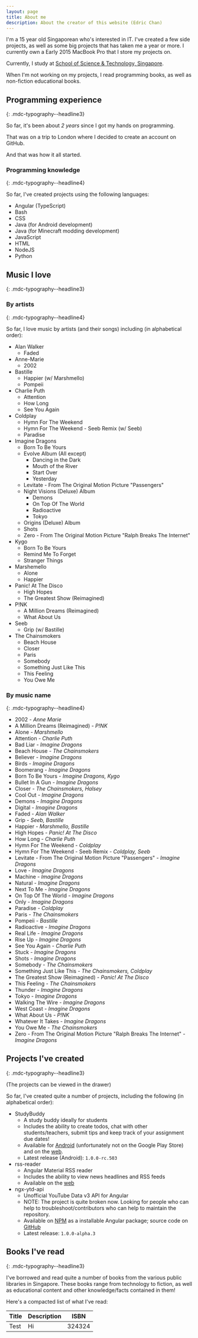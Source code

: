```yaml
---
layout: page
title: About me
description: About the creator of this website (Edric Chan)
---
```


I'm a 15 year old Singaporean who's interested in IT. I've created a few side projects, as well as some big projects that has taken me a year or more. I currently own a Early 2015 MacBook Pro that I store my projects on.

Currently, I study at [School of Science & Technology, Singapore](https://www.sst.edu.sg).

When I'm not working on my projects, I read programming books, as well as non-fiction educational books.

## Programming experience
{: .mdc-typography--headline3}

So far, it's been about _2 years_ since I got my hands on programming.

That was on a trip to London where I decided to create an account on GitHub.

And that was how it all started.

### Programming knowledge
{: .mdc-typography--headline4}

So far, I've created projects using the following languages:

- Angular (TypeScript)
- Bash
- CSS
- Java (for Android development)
- Java (for Minecraft modding development)
- JavaScript
- HTML
- NodeJS
- Python

## Music I love
{: .mdc-typography--headline3}

### By artists
{: .mdc-typography--headline4}

So far, I love music by artists (and their songs) including (in alphabetical order):

- Alan Walker
  - Faded
- Anne-Marie
  - 2002
- Bastille
  - Happier (w/ Marshmello)
  - Pompeii
- Charlie Puth
  - Attention
  - How Long
  - See You Again
- Coldplay
  - Hymn For The Weekend
  - Hymn For The Weekend - Seeb Remix (w/ Seeb)
  - Paradise
- Imagine Dragons
  - Born To Be Yours
  - Evolve Album (All except)
    - Dancing in the Dark
    - Mouth of the River
    - Start Over
    - Yesterday
  - Levitate - From The Original Motion Picture "Passengers"
  - Night Visions (Deluxe) Album
    - Demons
    - On Top Of The World
    - Radioactive
    - Tokyo
  - Origins (Deluxe) Album
  - Shots
  - Zero - From The Original Motion Picture "Ralph Breaks The Internet"
- Kygo
  - Born To Be Yours
  - Remind Me To Forget
  - Stranger Things
- Marshemello
  - Alone
  - Happier
- Panic! At The Disco
  - High Hopes
  - The Greatest Show (Reimagined)
- P!NK
  - A Million Dreams (Reimagined)
  - What About Us
- Seeb
  - Grip (w/ Bastille)
- The Chainsmokers
  - Beach House
  - Closer
  - Paris
  - Somebody
  - Something Just Like This
  - This Feeling
  - You Owe Me

### By music name
{: .mdc-typography--headline4}

- 2002 _- Anne Marie_
- A Million Dreams (Reimagined) _- P!NK_
- Alone _- Marshmello_
- Attention _- Charlie Puth_
- Bad Liar _- Imagine Dragons_
- Beach House _- The Chainsmokers_
- Believer _- Imagine Dragons_
- Birds _- Imagine Dragons_
- Boomerang _- Imagine Dragons_
- Born To Be Yours _- Imagine Dragons, Kygo_
- Bullet In A Gun _- Imagine Dragons_
- Closer _- The Chainsmokers, Halsey_
- Cool Out _- Imagine Dragons_
- Demons _- Imagine Dragons_
- Digital _- Imagine Dragons_
- Faded _- Alan Walker_
- Grip _- Seeb, Bastille_
- Happier _- Marshmello, Bastille_
- High Hopes _- Panic! At The Disco_
- How Long _- Charlie Puth_
- Hymn For The Weekend _- Coldplay_
- Hymn For The Weekend - Seeb Remix _- Coldplay, Seeb_
- Levitate - From The Original Motion Picture "Passengers" _- Imagine Dragons_
- Love _- Imagine Dragons_
- Machine _- Imagine Dragons_
- Natural _- Imagine Dragons_
- Next To Me _- Imagine Dragons_
- On Top Of The World _- Imagine Dragons_
- Only _- Imagine Dragons_
- Paradise _- Coldplay_
- Paris _- The Chainsmokers_
- Pompeii _- Bastille_
- Radioactive _- Imagine Dragons_
- Real Life _- Imagine Dragons_
- Rise Up _- Imagine Dragons_
- See You Again _- Charlie Puth_
- Stuck _- Imagine Dragons_
- Shots _- Imagine Dragons_
- Somebody _- The Chainsmokers_
- Something Just Like This _- The Chainsmokers, Coldplay_
- The Greatest Show (Reimagined) _- Panic! At The Disco_
- This Feeling _- The Chainsmokers_
- Thunder _- Imagine Dragons_
- Tokyo _- Imagine Dragons_
- Walking The Wire _- Imagine Dragons_
- West Coast _- Imagine Dragons_
- What About Us _- P!NK_
- Whatever It Takes _- Imagine Dragons_
- You Owe Me _- The Chainsmokers_
- Zero - From The Original Motion Picture "Ralph Breaks The Internet" _- Imagine Dragons_

## Projects I've created
{: .mdc-typography--headline3}

(The projects can be viewed in the drawer)

So far, I've created quite a number of projects, including the following (in alphabetical order):

- StudyBuddy
  - A study buddy ideally for students
  - Includes the ability to create todos, chat with other students/teachers, submit tips and keep track of your assignment due dates!
  - Available for [Android](https://github.com/EdricChan03/StudyBuddy) (unfortunately not on the Google Play Store) and on the [web](https://github.com/EdricChan03/StudyBuddy-web).
  - Latest release (Android): `1.0.0-rc.503`
- rss-reader
  - Angular Material RSS reader
  - Includes the ability to view news headlines and RSS feeds
  - Available on the [web](https://github.com/EdricChan03/rss-reader)
- ngx-ytd-api
  - Unofficial YouTube Data v3 API for Angular
  - NOTE: The project is quite broken now. Looking for people who can help to troubleshoot/contributors who can help to maintain the repository.
  - Available on [NPM](https://npmjs.com/package/ngx-ytd-api) as a installable Angular package; source code on [GitHub](https://github.com/EdricChan03/ngx-ytd-api)
  - Latest release: `1.0.0-alpha.3`

## Books I've read
{: .mdc-typography--headline3}

I've borrowed and read quite a number of books from the various public libraries in Singapore. These books range from technology to fiction, as well as educational content and other knowledge/facts contained in them!

Here's a compacted list of what I've read:

Title | Description | ISBN
---|---|---
Test | Hi | 324324
